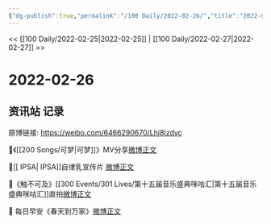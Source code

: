 ```yaml
---
{"dg-publish":true,"permalink":"/100 Daily/2022-02-26/","title":"2022-02-26","created":"2022-12-22T15:33:13.000+08:00","updated":"2023-04-11T14:46:34.762+08:00"}
---
```



<< [[100 Daily/2022-02-25\|2022-02-25]] | [[100 Daily/2022-02-27\|2022-02-27]] >>

# 2022-02-26

## 资讯站 记录

原博链接: https://weibo.com/6466290670/Lhj8Izdvc

🌟《[[200 Songs/可梦\|可梦]]》MV分享[微博正文](https://weibo.com/detail/4741186956558459)

🌟[[ IPSA\| IPSA]]自律乳宣传片 [微博正文](https://weibo.com/detail/4741101498401956)

🌟《触不可及》[[300 Events/301 Lives/第十五届音乐盛典咪咕汇\|第十五届音乐盛典咪咕汇]]直拍[微博正文](https://weibo.com/detail/4741174109668664)

🌟 每日早安《春天到万家》[微博正文](https://weibo.com/detail/4741061291544053)
